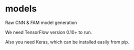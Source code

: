 # models
Raw CNN &amp; FAM model generation

We need TensorFlow version 0.10+ to run.

Also you need Keras, which can be installed easily from pip.
